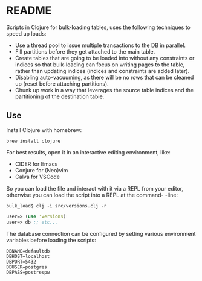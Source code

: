 # README

Scripts in Clojure for bulk-loading tables, uses the following
techniques to speed up loads:

- Use a thread pool to issue multiple transactions to the DB in
  parallel.
- Fill partitions before they get attached to the main table.
- Create tables that are going to be loaded into without any
  constraints or indices so that bulk-loading can focus on writing
  pages to the table, rather than updating indices (indices and
  constraints are added later).
- Disabling auto-vacuuming, as there will be no rows that can be
  cleaned up (reset before attaching partitions).
- Chunk up work in a way that leverages the source table indices and
  the partitioning of the destination table.

## Use

Install Clojure with homebrew:

``` shell
brew install clojure
```

For best results, open it in an interactive editing environment, like:

- CIDER for Emacs
- Conjure for (Neo)vim
- Calva for VSCode

So you can load the file and interact with it via a REPL from your
editor, otherwise you can load the script into a REPL at the command-
-line:

``` shell
bulk_load$ clj -i src/versions.clj -r
```

``` clojure
user=> (use 'versions)
user=> db ;; etc...
```

The database connection can be configured by setting various
environment variables before loading the scripts:

``` shell
DBNAME=defaultdb
DBHOST=localhost
DBPORT=5432
DBUSER=postgres
DBPASS=postrespw
```
